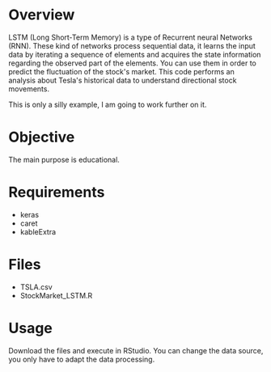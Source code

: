 # Overview

LSTM (Long Short-Term Memory) is a type of Recurrent neural Networks (RNN). These kind of networks process sequential data, it learns the input data by iterating a sequence of elements and acquires the state information regarding the observed part of the elements. You can use them in order to predict the fluctuation of the stock's market.
This code performs an analysis about Tesla's historical data to understand directional stock movements.

This is only a silly example, I am going to work further on it. 

# Objective

The main purpose is educational.

# Requirements

- keras
- caret
- kableExtra

# Files

- TSLA.csv
- StockMarket_LSTM.R

# Usage

Download the files and execute in RStudio. You can change the data source, you only have to adapt the data processing.
